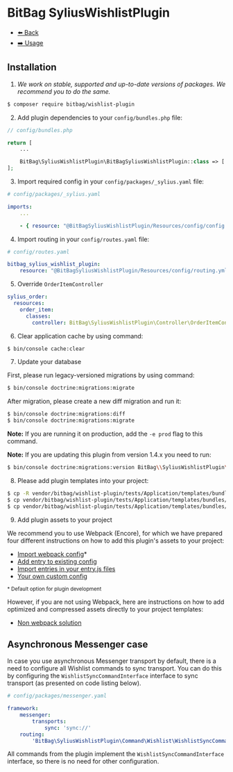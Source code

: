 # BitBag SyliusWishlistPlugin

- [⬅️ Back](../README.md#overview)
- [➡️ Usage](./02-usage.md)

## Installation


1. *We work on stable, supported and up-to-date versions of packages. We recommend you to do the same.*

```bash
$ composer require bitbag/wishlist-plugin
```

2. Add plugin dependencies to your `config/bundles.php` file:
```php
// config/bundles.php

return [
    ...

    BitBag\SyliusWishlistPlugin\BitBagSyliusWishlistPlugin::class => ['all' => true],
];
```

3. Import required config in your `config/packages/_sylius.yaml` file:
```yaml
# config/packages/_sylius.yaml

imports:
    ...

    - { resource: "@BitBagSyliusWishlistPlugin/Resources/config/config.yml" }
```

4. Import routing in your `config/routes.yaml` file:

```yaml
# config/routes.yaml

bitbag_sylius_wishlist_plugin:
    resource: "@BitBagSyliusWishlistPlugin/Resources/config/routing.yml"
```

5. Override `OrderItemController`
```yaml
sylius_order:
  resources:
    order_item:
      classes:
        controller: BitBag\SyliusWishlistPlugin\Controller\OrderItemController

```

6. Clear application cache by using command:

```bash
$ bin/console cache:clear
```

7. Update your database

First, please run legacy-versioned migrations by using command:

```bash
$ bin/console doctrine:migrations:migrate
```

After migration, please create a new diff migration and run it:

```bash
$ bin/console doctrine:migrations:diff
$ bin/console doctrine:migrations:migrate
```

**Note:** If you are running it on production, add the `-e prod` flag to this command.

**Note:** If you are updating this plugin from version 1.4.x you need to run:

```bash
$ bin/console doctrine:migrations:version BitBag\\SyliusWishlistPlugin\\Migrations\\Version20201029161558 --add --no-interaction
```

8. Please add plugin templates into your project:
```bash
$ cp -R vendor/bitbag/wishlist-plugin/tests/Application/templates/bundles/SyliusShopBundle/Product templates/bundles/SyliusShopBundle
$ cp vendor/bitbag/wishlist-plugin/tests/Application/templates/bundles/SyliusShopBundle/_header.html.twig templates/bundles/SyliusShopBundle
$ cp vendor/bitbag/wishlist-plugin/tests/Application/templates/bundles/SyliusShopBundle/_logo.html.twig templates/bundles/SyliusShopBundle
```

9. Add plugin assets to your project

We recommend you to use Webpack (Encore), for which we have prepared four different instructions on how to add this plugin's assets to your project:

- [Import webpack config](./01.1-webpack-config.md)*
- [Add entry to existing config](./01.2-webpack-entry.md)
- [Import entries in your entry.js files](./01.3-import-entry.md)
- [Your own custom config](./01.4-custom-solution.md)

<small>* Default option for plugin development</small>


However, if you are not using Webpack, here are instructions on how to add optimized and compressed assets directly to your project templates:

- [Non webpack solution](./01.5-non-webpack.md)

## Asynchronous Messenger case

In case you use asynchronous Messenger transport by default, there is a need to configure all Wishlist commands to sync transport.
You can do this by configuring the `WishlistSyncCommandInterface` interface to sync transport (as presented on code listing below). 

```yaml
# config/packages/messenger.yaml

framework:
    messenger:
        transports:
            sync: 'sync://'
    routing:
        'BitBag\SyliusWishlistPlugin\Command\Wishlist\WishlistSyncCommandInterface': sync
```

All commands from the plugin implement the `WishlistSyncCommandInterface` interface, so there is no need for other configuration.
